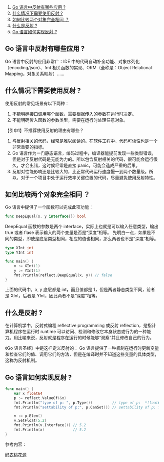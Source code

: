 

1. [Go 语言中反射有哪些应用 ?](#go-语言中反射有哪些应用-)
2. [什么情况下需要使用反射 ?](#什么情况下需要使用反射-)
3. [如何比较两个对象完全相同 ？](#如何比较两个对象完全相同-)
4. [什么是反射 ?](#什么是反射-)
5. [Go 语言如何实现反射 ?](#go-语言如何实现反射-)

## Go 语言中反射有哪些应用 ?

Go 语言中反射的应用非常广：IDE 中的代码自动补全功能、对象序列化（encoding/json）、fmt 相关函数的实现、ORM（全称是：Object Relational Mapping，对象关系映射）……

## 什么情况下需要使用反射 ?

使用反射的常见场景有以下两种：
1. 不能明确接口调用哪个函数，需要根据传入的参数在运行时决定。
2. 不能明确传入函数的参数类型，需要在运行时处理任意对象。


【引申1】不推荐使用反射的理由有哪些？

1. 与反射相关的代码，经常是难以阅读的。在软件工程中，代码可读性也是一个非常重要的指标。
2. Go 语言作为一门静态语言，编码过程中，编译器能提前发现一些类型错误，但是对于反射代码是无能为力的。所以包含反射相关的代码，很可能会运行很久，才会出错，这时候经常是直接 panic，可能会造成严重的后果。
3. 反射对性能影响还是比较大的，比正常代码运行速度慢一到两个数量级。所以，对于一个项目中处于运行效率关键位置的代码，尽量避免使用反射特性。


## 如何比较两个对象完全相同 ？

Go 语言中提供了一个函数可以完成此项功能：

```go
func DeepEqual(x, y interface{}) bool
```

DeepEqual 函数的参数是两个 interface，实际上也就是可以输入任意类型，输出 true 或者 flase 表示输入的两个变量是否是“深度”相等。
先明白一点，如果是不同的类型，即使是底层类型相同，相应的值也相同，那么两者也不是“深度”相等。

```go
type XInt int
type YInt int

func main() {
	x := XInt(1)
	y := YInt(1)
	fmt.Println(reflect.DeepEqual(x, y)) // false
}
```
上面的代码中，x, y 底层都是 int，而且值都是 1，但是两者静态类型不同，前者是 XInt，后者是 YInt，因此两者不是“深度”相等。




## 什么是反射 ?

在计算机学中，反射式编程 reflective programming 或反射 reflection，是指计算机程序在运行时 runtime 可以访问、检测和修改它本身状态或行为的一种能力。用比喻来说，反射就是程序在运行的时候能够“观察”并且修改自己的行为。

《Go 语言圣经》中是这样定义反射的：
Go 语言提供了一种机制在运行时更新变量和检查它们的值、调用它们的方法，但是在编译时并不知道这些变量的具体类型，这称为反射机制。



## Go 语言如何实现反射 ?





```go
func main() {
	var x float64
	p := reflect.ValueOf(&x)
	fmt.Println("type of p: ", p.Type())         // type of p:  *float64
	fmt.Println("settability of p:", p.CanSet()) // settability of p: false

	v := p.Elem()
	v.SetFloat(5.2)
	fmt.Println(v.Interface()) // 5.2
	fmt.Println(x)             // 5.2
}
```





参考内容：

[码农桃花源](https://qcrao91.gitbook.io/go/fan-she/shi-mo-qing-kuang-xia-xu-yao-shi-yong-fan-she)